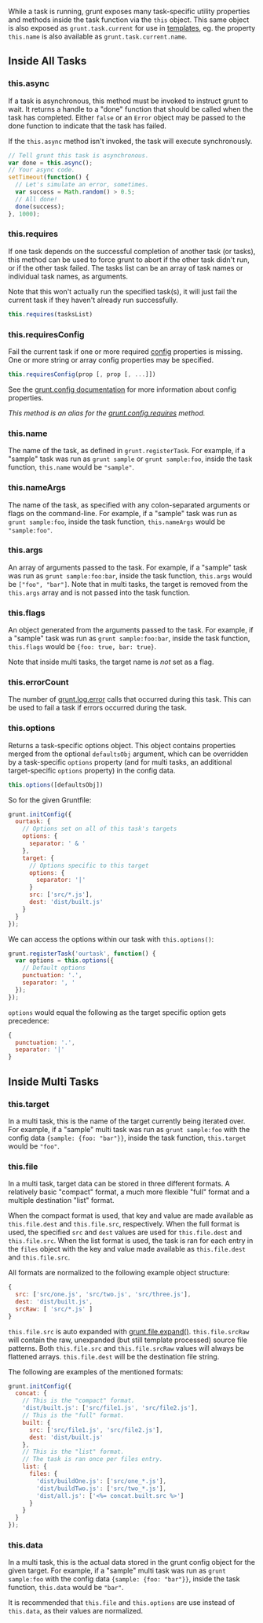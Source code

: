 While a task is running, grunt exposes many task-specific utility properties and methods inside the task function via the `this` object. This same object is also exposed as `grunt.task.current` for use in [templates](grunt.template), eg. the property `this.name` is also available as `grunt.task.current.name`.

## Inside All Tasks

### this.async
If a task is asynchronous, this method must be invoked to instruct grunt to wait. It returns a handle to a "done" function that should be called when the task has completed. Either `false` or an `Error` object may be passed to the done function to indicate that the task has failed.

If the `this.async` method isn't invoked, the task will execute synchronously.

```javascript
// Tell grunt this task is asynchronous.
var done = this.async();
// Your async code.
setTimeout(function() {
  // Let's simulate an error, sometimes.
  var success = Math.random() > 0.5;
  // All done!
  done(success);
}, 1000);
```

### this.requires
If one task depends on the successful completion of another task (or tasks), this method can be used to force grunt to abort if the other task didn't run, or if the other task failed. The tasks list can be an array of task names or individual task names, as arguments.

Note that this won't actually run the specified task(s), it will just fail the current task if they haven't already run successfully.

```javascript
this.requires(tasksList)
```

### this.requiresConfig
Fail the current task if one or more required [config](grunt.config) properties is missing. One or more string or array config properties may be specified.

```javascript
this.requiresConfig(prop [, prop [, ...]])
```

See the [grunt.config documentation](grunt.config) for more information about config properties.

_This method is an alias for the [grunt.config.requires](grunt.config) method._

### this.name
The name of the task, as defined in `grunt.registerTask`. For example, if a "sample" task was run as `grunt sample` or `grunt sample:foo`, inside the task function, `this.name` would be `"sample"`.


### this.nameArgs
The name of the task, as specified with any colon-separated arguments or flags on the command-line. For example, if a "sample" task was run as `grunt sample:foo`, inside the task function, `this.nameArgs` would be `"sample:foo"`.


### this.args
An array of arguments passed to the task. For example, if a "sample" task was run as `grunt sample:foo:bar`, inside the task function, `this.args` would be `["foo", "bar"]`. Note that in multi tasks, the target is removed from the `this.args` array and is not passed into the task function.


### this.flags
An object generated from the arguments passed to the task. For example, if a "sample" task was run as `grunt sample:foo:bar`, inside the task function, `this.flags` would be `{foo: true, bar: true}`.

Note that inside multi tasks, the target name is _not_ set as a flag.


### this.errorCount
The number of [grunt.log.error](grunt.log) calls that occurred during this task. This can be used to fail a task if errors occurred during the task.


### this.options
Returns a task-specific options object. This object contains properties merged from the optional `defaultsObj` argument, which can be overridden by a task-specific `options` property (and for multi tasks, an additional target-specific `options` property) in the config data.

```javascript
this.options([defaultsObj])
```

So for the given Gruntfile:

```javascript
grunt.initConfig({
  ourtask: {
    // Options set on all of this task's targets
    options: {
      separator: ' & '
    },
    target: {
      // Options specific to this target
      options: {
        separator: '|'
      }
      src: ['src/*.js'],
      dest: 'dist/built.js'
    }
  }
});
```

We can access the options within our task with `this.options()`:

```javascript
grunt.registerTask('ourtask', function() {
  var options = this.options({
    // Default options
    punctuation: '.',
    separator: ', '
  });
});
```

`options` would equal the following as the target specific option gets precedence:

```js
{
  punctuation: '.',
  separator: '|'
}
```

## Inside Multi Tasks


### this.target
In a multi task, this is the name of the target currently being iterated over. For example, if a "sample" multi task was run as `grunt sample:foo` with the config data `{sample: {foo: "bar"}}`, inside the task function, `this.target` would be `"foo"`.


### this.file
In a multi task, target data can be stored in three different formats. A relatively basic "compact" format, a much more flexible "full" format and a multiple destination "list" format.

When the compact format is used, that key and value are made available as `this.file.dest` and `this.file.src`, respectively. When the full format is used, the specified `src` and `dest` values are used for `this.file.dest` and `this.file.src`. When the list format is used, the task is ran for each entry in the `files` object with the key and value made available as `this.file.dest` and `this.file.src`.

All formats are normalized to the following example object structure:

```js
{
  src: ['src/one.js', 'src/two.js', 'src/three.js'],
  dest: 'dist/built.js',
  srcRaw: [ 'src/*.js' ]
}
```

`this.file.src` is auto expanded with [grunt.file.expand()](grunt.file). `this.file.srcRaw` will contain the raw, unexpanded (but still template processed) source file patterns. Both `this.file.src` and `this.file.srcRaw` values will always be flattened arrays. `this.file.dest` will be the destination file string.

The following are examples of the mentioned formats:

```javascript
grunt.initConfig({
  concat: {
    // This is the "compact" format.
    'dist/built.js': ['src/file1.js', 'src/file2.js'],
    // This is the "full" format.
    built: {
      src: ['src/file1.js', 'src/file2.js'],
      dest: 'dist/built.js'
    },
    // This is the "list" format.
    // The task is ran once per files entry.
    list: {
      files: {
        'dist/buildOne.js': ['src/one_*.js'],
        'dist/buildTwo.js': ['src/two_*.js'],
        'dist/all.js': ['<%= concat.built.src %>']
      }
    }
  }
});
```

### this.data
In a multi task, this is the actual data stored in the grunt config object for the given target. For example, if a "sample" multi task was run as `grunt sample:foo` with the config data `{sample: {foo: "bar"}}`, inside the task function, `this.data` would be `"bar"`.

It is recommended that `this.file` and `this.options` are use instead of `this.data`, as their values are normalized.